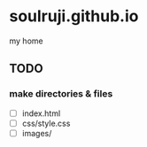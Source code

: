 # soulruji.github.io
my home

## TODO

### make directories & files
- [ ] index.html
- [ ] css/style.css
- [ ] images/
